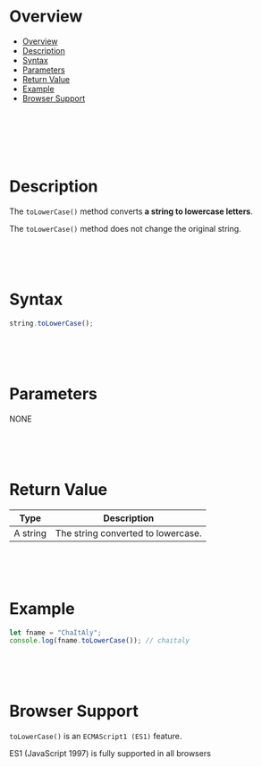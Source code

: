 # Overview

- [Overview](#overview)
- [Description](#description)
- [Syntax](#syntax)
- [Parameters](#parameters)
- [Return Value](#return-value)
- [Example](#example)
- [Browser Support](#browser-support)

&nbsp;

&nbsp;

&nbsp;



# Description

The `toLowerCase()` method converts **a string to lowercase letters**.

The `toLowerCase()` method does not change the original string.

&nbsp;

&nbsp;

# Syntax

```js
string.toLowerCase();
```

&nbsp;

&nbsp;

# Parameters

NONE

&nbsp;

&nbsp;

# Return Value

| Type     | Description                        |
| -------- | ---------------------------------- |
| A string | The string converted to lowercase. |

&nbsp;

&nbsp;

# Example

```js
let fname = "ChaItAly";
console.log(fname.toLowerCase()); // chaitaly
```

&nbsp;

&nbsp;

# Browser Support

`toLowerCase()` is an `ECMAScript1 (ES1)` feature.

ES1 (JavaScript 1997) is fully supported in all browsers
